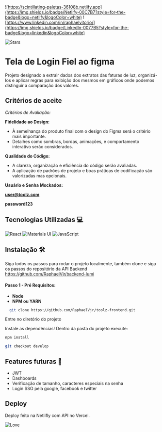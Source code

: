 ![https://scintillating-paletas-36108b.netlify.app](https://img.shields.io/badge/Netlify-00C7B7?style=for-the-badge&logo=netlify&logoColor=white)
![https://www.linkedin.com/in/raphaelvitorio/](https://img.shields.io/badge/LinkedIn-0077B5?style=for-the-badge&logo=linkedin&logoColor=white)

![Stars](https://img.shields.io/github/stars/{username}/{repo-name}.svg)

# Tela de Login Fiel ao figma

Projeto designado a extrair dados dos extratos das faturas de luz, organizá-los e aplicar regras para exibição dos mesmos em gráficos onde podemos distinguir a comparação dos valores.

## Critérios de aceite


*Critérios de Avaliação:*

**Fidelidade ao Design:**
   - À semelhança do produto final com o design do Figma será o critério mais importante.
   - Detalhes como sombras, bordas, animações, e comportamento interativo serão considerados.

**Qualidade do Código:**
   - A clareza, organização e eficiência do código serão avaliadas.
   - A aplicação de padrões de projeto e boas práticas de codificação são valorizadas mas opcionais.


**Usuário e Senha Mockados:**

**user@toolz.com**

**password123**





## Tecnologias Utilizadas 💻
![React](https://img.shields.io/badge/React-20232A?style=for-the-badge&logo=react&logoColor=61DAFB) 
![Materials UI](https://img.shields.io/badge/Tailwind_CSS-38B2AC?style=for-the-badge&logo=tailwind-css&logoColor=white)
![JavaScript](https://img.shields.io/badge/JavaScript-F7DF1E?style=for-the-badge&logo=javascript&logoColor=black)


## Instalação :hammer_and_wrench:
Siga todos os passos para rodar o projeto localmente, também clone e siga os passos do repositório da API Backend https://github.com/RaphaelVjr/backend-lumi

#### Passo 1 - Pré Requisitos:

- **Node**
- **NPM ou YARN**

```bash
  git clone https://github.com/RaphaelVjr/toolz-frontend.git
```

Entre no diretório do projeto

Instale as dependências! Dentro da pasta do projeto execute: 
```sh
npm install
```
```sh
git checkout develop
```

## Features futuras :rocket:

- JWT
- Dashboards
- Verificação de tamanho, caracteres especiais na senha
- Login SSO pela google, facebook e twitter



## Deploy

Deploy feito na Netlifly com API no Vercel.


![Love](http://ForTheBadge.com/images/badges/built-with-love.svg)
